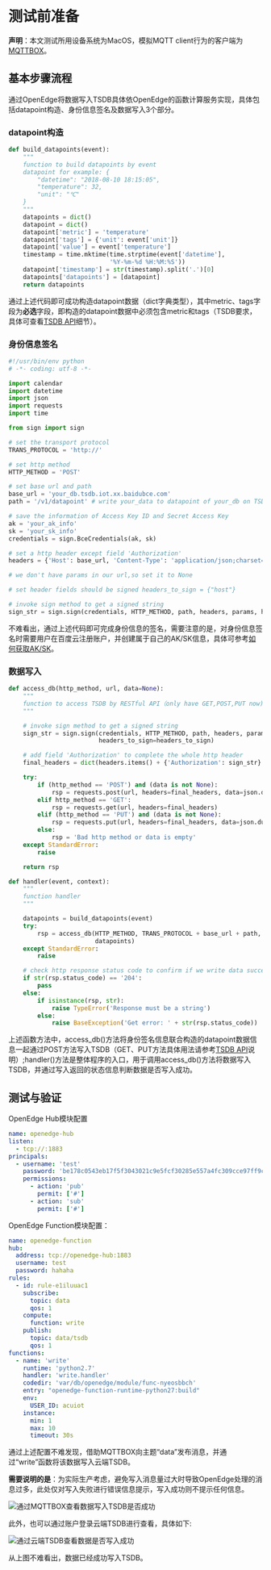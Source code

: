 # 测试前准备

**声明**：本文测试所用设备系统为MacOS，模拟MQTT client行为的客户端为[MQTTBOX](http://workswithweb.com/html/mqttbox/downloads.html)。

## 基本步骤流程

通过OpenEdge将数据写入TSDB具体依OpenEdge的函数计算服务实现，具体包括datapoint构造、身份信息签名及数据写入3个部分。

### datapoint构造

```python
def build_datapoints(event):
    """
    function to build datapoints by event
    datapoint for example: {
        "datetime": "2018-08-10 18:15:05",
        "temperature": 32,
        "unit": "℃"
    }
    """
    datapoints = dict()
    datapoint = dict()
    datapoint['metric'] = 'temperature'
    datapoint['tags'] = {'unit': event['unit']}
    datapoint['value'] = event['temperature']
    timestamp = time.mktime(time.strptime(event['datetime'],
                            '%Y-%m-%d %H:%M:%S'))
    datapoint['timestamp'] = str(timestamp).split('.')[0]
    datapoints['datapoints'] = [datapoint]
    return datapoints
```

通过上述代码即可成功构造datapoint数据（dict字典类型），其中metric、tags字段为**必选**字段，即构造的datapoint数据中必须包含metric和tags（TSDB要求，具体可查看[TSDB API](https://cloud.baidu.com/doc/TSDB/API/39.5C.E6.95.B0.E6.8D.AEAPI.E6.8E.A5.E5.8F.A3.E8.AF.B4.E6.98.8E.html)细节）。

### 身份信息签名

```python
#!/usr/bin/env python
# -*- coding: utf-8 -*-

import calendar
import datetime
import json
import requests
import time

from sign import sign

# set the transport protocol
TRANS_PROTOCOL = 'http://'

# set http method
HTTP_METHOD = 'POST'

# set base url and path
base_url = 'your_db.tsdb.iot.xx.baidubce.com'
path = '/v1/datapoint' # write your_data to datapoint of your_db on TSDB

# save the information of Access Key ID and Secret Access Key
ak = 'your_ak_info'
sk = 'your_sk_info'
credentials = sign.BceCredentials(ak, sk)

# set a http header except field 'Authorization'
headers = {'Host': base_url, 'Content-Type': 'application/json;charset=utf-8'}

# we don't have params in our url,so set it to None

# set header fields should be signed headers_to_sign = {"host"}

# invoke sign method to get a signed string
sign_str = sign.sign(credentials, HTTP_METHOD, path, headers, params, headers_to_sign=headers_to_sign)
```

不难看出，通过上述代码即可完成身份信息的签名，需要注意的是，对身份信息签名时需要用户在百度云注册账户，并创建属于自己的AK/SK信息，具体可参考[如何获取AK/SK](https://cloud.baidu.com/doc/Reference/GetAKSK.html#.E5.A6.82.E4.BD.95.E8.8E.B7.E5.8F.96AK.20.2F.20SK)。

### 数据写入

```python
def access_db(http_method, url, data=None):
    """
    function to access TSDB by RESTful API（only have GET,POST,PUT now)
    """

    # invoke sign method to get a signed string
    sign_str = sign.sign(credentials, HTTP_METHOD, path, headers, params,
                         headers_to_sign=headers_to_sign)

    # add field 'Authorization' to complete the whole http header
    final_headers = dict(headers.items() + {'Authorization': sign_str}.items())

    try:
        if (http_method == 'POST') and (data is not None):
            rsp = requests.post(url, headers=final_headers, data=json.dumps(data))
        elif http_method == 'GET':
            rsp = requests.get(url, headers=final_headers)
        elif (http_method == 'PUT') and (data is not None):
            rsp = requests.put(url, headers=final_headers, data=json.dumps(data))
        else:
            rsp = 'Bad http method or data is empty'
    except StandardError:
        raise

    return rsp

def handler(event, context):
    """
    function handler
    """

    datapoints = build_datapoints(event)
    try:
        rsp = access_db(HTTP_METHOD, TRANS_PROTOCOL + base_url + path,
                        datapoints)
    except StandardError:
        raise

    # check http response status code to confirm if we write data successfully
    if str(rsp.status_code) == '204':
        pass
    else:
        if isinstance(rsp, str):
            raise TypeError('Response must be a string')
        else:
            raise BaseException('Get error: ' + str(rsp.status_code))
```

上述函数方法中，access\_db()方法将身份签名信息联合构造的datapoint数据信息一起通过POST方法写入TSDB（GET、PUT方法具体用法请参考[TSDB API](https://cloud.baidu.com/doc/TSDB/API.html#.E6.9F.A5.E8.AF.A2data.20point)说明）;handler()方法是整体程序的入口，用于调用access_db()方法将数据写入TSDB，并通过写入返回的状态信息判断数据是否写入成功。

## 测试与验证

OpenEdge Hub模块配置

```yaml
name: openedge-hub
listen:
  - tcp://:1883
principals:
  - username: 'test'
    password: 'be178c0543eb17f5f3043021c9e5fcf30285e557a4fc309cce97ff9ca6182912'
    permissions:
      - action: 'pub'
        permit: ['#']
      - action: 'sub'
        permit: ['#']
```

OpenEdge Function模块配置：

```yaml
name: openedge-function
hub:
  address: tcp://openedge-hub:1883
  username: test
  password: hahaha
rules:
  - id: rule-e1iluuac1
    subscribe:
      topic: data
      qos: 1
    compute:
      function: write
    publish:
      topic: data/tsdb
      qos: 1
functions:
  - name: 'write'
    runtime: 'python2.7'
    handler: 'write.handler'
    codedir: 'var/db/openedge/module/func-nyeosbbch'
    entry: "openedge-function-runtime-python27:build"
    env:
      USER_ID: acuiot
    instance:
      min: 1
      max: 10
      timeout: 30s
```

通过上述配置不难发现，借助MQTTBOX向主题“data”发布消息，并通过“write”函数将该数据写入云端TSDB。

**需要说明的是**：为实际生产考虑，避免写入消息量过大时导致OpenEdge处理的消息过多，此处仅对写入失败进行错误信息提示，写入成功则不提示任何信息。

![通过MQTTBOX查看数据写入TSDB是否成功](../images/practice/write-tsdb/mqttbox-write-tsdb-success.png)

此外，也可以通过账户登录云端TSDB进行查看，具体如下:

![通过云端TSDB查看数据是否写入成功](../images/practice/write-tsdb/tsdb-check.png)

从上图不难看出，数据已经成功写入TSDB。
